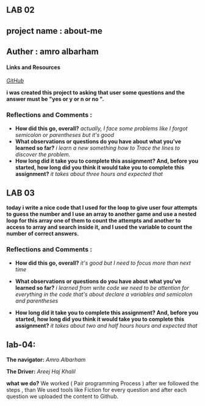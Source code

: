 ## LAB 02 


## project name : about-me

## Auther : amro albarham

#### Links and Resources
*[GitHub](https://github.com/)*



 **i was created this project to asking that user some questions and the answer must be "yes or y or n or no ".**
### Reflections and Comments :
+ **How did this go, overall?** 
*actually, I face some problems like I forgot semicolon or parentheses but it's good*
+ **What observations or questions do you have about what you’ve learned so far?** 
*i learn a new something how to Trace the lines to discover the problem.*
+ **How long did it take you to complete this assignment? And, before you started, how long did you think it would take you to complete this assignment?**
*it takes about three hours and expected that*

## LAB 03 


**today i write a nice code that I used for the loop to give user four attempts to guess the number and I use an array to another game and use a nested loop for this array one of them to count the attempts and another to access to array and search inside it, and I used the variable to count the number of correct answers.**


### Reflections and Comments :
+ **How did this go, overall?** 
*it's good but I need to focus more than next time*

+ **What observations or questions do you have about what you’ve learned so far?** 
*i learned from write code we need to be attention for everything in the code that's about declare a variables and semicolon and parentheses*
+ **How long did it take you to complete this assignment? And, before you started, how long did you think it would take you to complete this assignment?**
*it takes about two and half hours hours and expected that*



## lab-04:

**The navigator:**
*Amro Albarham*


**The Driver:**
*Areej Haj Khalil*


**what we do?**
We worked ( Pair programming Process ) after we followed the steps , than We used tools like Fiction for every question and after each question we uploaded the content to Github.